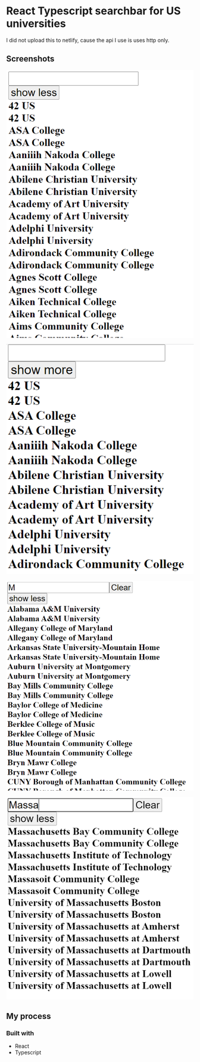 # React Typescript searchbar for US universities

I did not upload this to netlify, cause the api I use is uses http only.

## Screenshots
![ScreenShot](./screenshots/basic-showLess.PNG)

![ScreenShot](./screenshots/basic-showMore.PNG)

![ScreenShot](./screenshots/search-beginning.PNG)

![ScreenShot](./screenshots/search-end.PNG)

## My process
### Built with

- React
- Typescript
